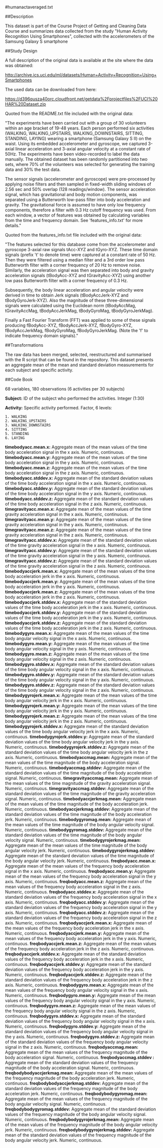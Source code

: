 #humanactaveraged.txt

##Description

This dataset is part of the Course Project of Getting and Cleaning Data Course and summarizes data collected from the study "Human Activity Recognition Using Smartphones", collected with the accelerometers of the Samsung Galaxy S smartphone

##Study Design

A full description of the original data is available at the site where the data was obtained: 

http://archive.ics.uci.edu/ml/datasets/Human+Activity+Recognition+Using+Smartphones 

The used data can be downloaded from here: 

https://d396qusza40orc.cloudfront.net/getdata%2Fprojectfiles%2FUCI%20HAR%20Dataset.zip

Quoted from the README.txt file included with the original data:

"The experiments have been carried out with a group of 30 volunteers within an age bracket of 19-48 years. Each person performed six activities (WALKING, WALKING_UPSTAIRS, WALKING_DOWNSTAIRS, SITTING, STANDING, LAYING) wearing a smartphone (Samsung Galaxy S II) on the waist. Using its embedded accelerometer and gyroscope, we captured 3-axial linear acceleration and 3-axial angular velocity at a constant rate of 50Hz. The experiments have been video-recorded to label the data manually. The obtained dataset has been randomly partitioned into two sets, where 70% of the volunteers was selected for generating the training data and 30% the test data. 

The sensor signals (accelerometer and gyroscope) were pre-processed by applying noise filters and then sampled in fixed-width sliding windows of 2.56 sec and 50% overlap (128 readings/window). The sensor acceleration signal, which has gravitational and body motion components, was separated using a Butterworth low-pass filter into body acceleration and gravity. The gravitational force is assumed to have only low frequency components, therefore a filter with 0.3 Hz cutoff frequency was used. From each window, a vector of features was obtained by calculating variables from the time and frequency domain. See 'features_info.txt' for more details." 

Quoted from the features_info.txt file included with the original data:

"The features selected for this database come from the accelerometer and gyroscope 3-axial raw signals tAcc-XYZ and tGyro-XYZ. These time domain signals (prefix 't' to denote time) were captured at a constant rate of 50 Hz. Then they were filtered using a median filter and a 3rd order low pass Butterworth filter with a corner frequency of 20 Hz to remove noise. Similarly, the acceleration signal was then separated into body and gravity acceleration signals (tBodyAcc-XYZ and tGravityAcc-XYZ) using another low pass Butterworth filter with a corner frequency of 0.3 Hz. 

Subsequently, the body linear acceleration and angular velocity were derived in time to obtain Jerk signals (tBodyAccJerk-XYZ and tBodyGyroJerk-XYZ). Also the magnitude of these three-dimensional signals were calculated using the Euclidean norm (tBodyAccMag, tGravityAccMag, tBodyAccJerkMag, tBodyGyroMag, tBodyGyroJerkMag). 

Finally a Fast Fourier Transform (FFT) was applied to some of these signals producing fBodyAcc-XYZ, fBodyAccJerk-XYZ, fBodyGyro-XYZ, fBodyAccJerkMag, fBodyGyroMag, fBodyGyroJerkMag. (Note the 'f' to indicate frequency domain signals)."

##Transformations

The raw data has been merged, selected, reestructured and summarised with the R script that can be found in the repository. This dataset presents an aggregate mean of the mean and standard deviation measurements for each subject and specific activity.

##Code Book

68 variables, 180 observations (6 activities per 30 subjects)

**Subject:** ID of the subject who performed the activities. Integer (1:30)

**Activity:** Specific activity performed. Factor, 6 levels:

	1. WALKING
	2. WALKING_UPSTAIRS
	3. WALKING_DOWNSTAIRS
	4. SITTING
	5. STANDING
	6. LAYING
	
**timebodyacc.mean.x:**  Aggregate mean of the mean values of the time body acceleration signal in the x axis. Numeric, continuous.
**timebodyacc.mean.y:**  Aggregate mean of the mean values of the time body acceleration signal in the y axis. Numeric, continuous.
**timebodyacc.mean.z:**  Aggregate mean of the mean values of the time body acceleration signal in the z axis. Numeric, continuous.
**timebodyacc.stddev.x:**  Aggregate mean of the standard deviation values of the time body acceleration signal in the x axis. Numeric, continuous.
**timebodyacc.stddev.y:**  Aggregate mean of the standard deviation  values of the time body acceleration signal in the y axis. Numeric, continuous.
**timebodyacc.stddev.z:**  Aggregate mean of the standard deviation  values of the time body acceleration signal in the z axis. Numeric, continuous.
**timegravityacc.mean.x:**  Aggregate mean of the mean values of the time gravity acceleration signal in the x axis. Numeric, continuous.
**timegravityacc.mean.y:**  Aggregate mean of the mean values of the time gravity acceleration signal in the y axis. Numeric, continuous.
**timegravityacc.mean.z:**  Aggregate mean of the mean values of the time gravity acceleration signal in the z axis. Numeric, continuous.
**timegravityacc.stddev.x:**  Aggregate mean of the standard deviation values of the time gravity acceleration signal in the x axis. Numeric, continuous.
**timegravityacc.stddev.y:**  Aggregate mean of the standard deviation  values of the time gravity acceleration signal in the y axis. Numeric, continuous.
**timegravityacc.stddev.z:**  Aggregate mean of the standard deviation  values of the time gravity acceleration signal in the z axis. Numeric, continuous.
**timebodyaccjerk.mean.x:**  Aggregate mean of the mean values of the time body acceleration jerk in the x axis. Numeric, continuous.
**timebodyaccjerk.mean.y:**  Aggregate mean of the mean values of the time body acceleration jerk in the y axis. Numeric, continuous.
**timebodyaccjerk.mean.z:**  Aggregate mean of the mean values of the time body acceleration jerk in the z axis. Numeric, continuous.
**timebodyaccjerk.stddev.x:**  Aggregate mean of the standard deviation values of the time body acceleration jerk in the x axis. Numeric, continuous.
**timebodyaccjerk.stddev.y:**  Aggregate mean of the standard deviation values of the time body acceleration jerk in the y axis. Numeric, continuous.
**timebodyaccjerk.stddev.z:**  Aggregate mean of the standard deviation values of the time body acceleration jerk in the z axis. Numeric, continuous.
**timebodygyro.mean.x:**  Aggregate mean of the mean values of the time body angular velocity signal in the x axis. Numeric, continuous.
**timebodygyro.mean.y:**  Aggregate mean of the mean values of the time body angular velocity signal in the y axis. Numeric, continuous.
**timebodygyro.mean.z:**  Aggregate mean of the mean values of the time body angular velocity signal in the z axis. Numeric, continuous.
**timebodygyro.stddev.x:**  Aggregate mean of the standard deviation values of the time body angular velocity signal in the x axis. Numeric, continuous.
**timebodygyro.stddev.y:**  Aggregate mean of the standard deviation  values of the time body angular velocity signal in the y axis. Numeric, continuous.
**timebodygyro.stddev.z:**  Aggregate mean of the standard deviation  values of the time body angular velocity signal in the z axis. Numeric, continuous.
**timebodygyrojerk.mean.x:**  Aggregate mean of the mean values of the time body angular velocity jerk in the x axis. Numeric, continuous.
**timebodygyrojerk.mean.y:**  Aggregate mean of the mean values of the time body angular velocity jerk in the y axis. Numeric, continuous.
**timebodygyrojerk.mean.z:**  Aggregate mean of the mean values of the time body angular velocity jerk in the z axis. Numeric, continuous.
**timebodygyrojerk.stddev.x:**  Aggregate mean of the standard deviation values of the time body angular velocity jerk in the x axis. Numeric, continuous.
**timebodygyrojerk.stddev.y:**  Aggregate mean of the standard deviation values of the time body angular velocity jerk in the y axis. Numeric, continuous.
**timebodygyrojerk.stddev.z:**  Aggregate mean of the standard deviation values of the time body angular velocity jerk in the z axis. Numeric, continuous.
**timebodyaccmag.mean:**  Aggregate mean of the mean values of the time magnitude of the body acceleration signal. Numeric, continuous.
**timebodyaccmag.stddev:**  Aggregate mean of the standard deviation values of the time magnitude of the body acceleration signal. Numeric, continuous.
**timegravityaccmag.mean:**  Aggregate mean of the mean values of the time magnitude of the gravity acceleration signal. Numeric, continuous.
**timegravityaccmag.stddev:**  Aggregate mean of the standard deviation values of the time magnitude of the gravity acceleration signal. Numeric, continuous.
**timebodyaccjerkmag.mean:**  Aggregate mean of the mean values of the time magnitude of the body acceleration jerk. Numeric, continuous.
**timebodyaccjerkmag.stddev:**  Aggregate mean of the standard deviation values of the time magnitude of the  body acceleration jerk. Numeric, continuous.
**timebodygyromag.mean:**  Aggregate mean of the mean values of the time magnitude of the body angular velocity signal. Numeric, continuous.
**timebodygyromag.stddev:**  Aggregate mean of the standard deviation values of the time magnitude of the body angular velocity signal. Numeric, continuous.
**timebodygyrojerkmag.mean:**  Aggregate mean of the mean values of the time magnitude of the body angular velocity jerk. Numeric, continuous.
**timebodygyrojerkmag.stddev:**  Aggregate mean of the standard deviation values of the time magnitude of the  body angular velocity jerk. Numeric, continuous.
**freqbodyacc.mean.x:**  Aggregate mean of the mean values of the frequency body acceleration signal in the x axis. Numeric, continuous.
**freqbodyacc.mean.y:**  Aggregate mean of the mean values of the frequency body acceleration signal in the y axis. Numeric, continuous.
**freqbodyacc.mean.z:**  Aggregate mean of the mean values of the frequency body acceleration signal in the z axis. Numeric, continuous.
**freqbodyacc.stddev.x:**  Aggregate mean of the standard deviation values of the frequency body acceleration signal in the x axis. Numeric, continuous.
**freqbodyacc.stddev.y:**  Aggregate mean of the standard deviation  values of the frequency body acceleration signal in the y axis. Numeric, continuous.
**freqbodyacc.stddev.z:**  Aggregate mean of the standard deviation  values of the frequency body acceleration signal in the z axis. Numeric, continuous.
**freqbodyaccjerk.mean.x:**  Aggregate mean of the mean values of the frequency body acceleration jerk in the x axis. Numeric, continuous.
**freqbodyaccjerk.mean.y:**  Aggregate mean of the mean values of the frequency body acceleration jerk in the y axis. Numeric, continuous.
**freqbodyaccjerk.mean.z:**  Aggregate mean of the mean values of the frequency body acceleration jerk in the z axis. Numeric, continuous.
**freqbodyaccjerk.stddev.x:**  Aggregate mean of the standard deviation values of the frequency body acceleration jerk in the x axis. Numeric, continuous.
**freqbodyaccjerk.stddev.y:**  Aggregate mean of the standard deviation values of the frequency body acceleration jerk in the y axis. Numeric, continuous.
**freqbodyaccjerk.stddev.z:**  Aggregate mean of the standard deviation values of the frequency body acceleration jerk in the z axis. Numeric, continuous.
**freqbodygyro.mean.x:**  Aggregate mean of the mean values of the frequency body angular velocity signal in the x axis. Numeric, continuous.
**freqbodygyro.mean.y:**  Aggregate mean of the mean values of the frequency body angular velocity signal in the y axis. Numeric, continuous.
**freqbodygyro.mean.z:**  Aggregate mean of the mean values of the frequency body angular velocity signal in the z axis. Numeric, continuous.
**freqbodygyro.stddev.x:**  Aggregate mean of the standard deviation values of the frequency body angular velocity signal in the x axis. Numeric, continuous.
**freqbodygyro.stddev.y:**  Aggregate mean of the standard deviation  values of the frequency body angular velocity signal in the y axis. Numeric, continuous.
**freqbodygyro.stddev.z:**  Aggregate mean of the standard deviation  values of the frequency body angular velocity signal in the z axis. Numeric, continuous.
**freqbodyaccmag.mean:**  Aggregate mean of the mean values of the frequency magnitude of the body acceleration signal. Numeric, continuous.
**freqbodyaccmag.stddev          :**  Aggregate mean of the standard deviation values of the frequency magnitude of the body acceleration signal. Numeric, continuous.
**freqbodybodyaccjerkmag.mean:**  Aggregate mean of the mean values of the frequency magnitude of the body acceleration jerk. Numeric, continuous.
**freqbodybodyaccjerkmag.stddev:**  Aggregate mean of the standard deviation values of the frequency magnitude of the  body acceleration jerk. Numeric, continuous.
**freqbodybodygyromag.mean:**  Aggregate mean of the mean values of the frequency magnitude of the body angular velocity signal. Numeric, continuous.
**freqbodybodygyromag.stddev:**  Aggregate mean of the standard deviation values of the frequency magnitude of the body angular velocity signal. Numeric, continuous.
**freqbodybodygyrojerkmag.mean:**  Aggregate mean of the mean values of the frequency magnitude of the body angular velocity jerk. Numeric, continuous.
**freqbodybodygyrojerkmag.stddev:**  Aggregate mean of the standard deviation values of the frequency magnitude of the  body angular velocity jerk. Numeric, continuous.

